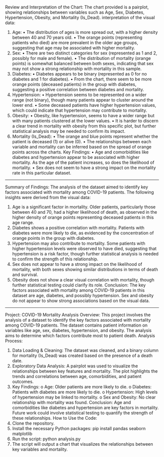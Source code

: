 Review and Interpretation of the Chart:
The chart provided is a pairplot, showing relationships between variables such as Age, Sex, Diabetes, Hypertension, Obesity, and Mortality (Is_Dead). interpretation of the visual data:
1. Age:
•	The distribution of ages is more spread out, with a higher density between 40 and 70 years old.
•	The orange points (representing patients who died) are more prevalent in the older age groups, suggesting that age may be associated with higher mortality.
2. Sex:
•	There are two distinct categories for sex (represented as 1 and 2, possibly for male and female).
•	The distribution of mortality (orange points) is somewhat balanced between both sexes, indicating that sex may not show a strong relationship with mortality in this sample.
3. Diabetes:
•	Diabetes appears to be binary (represented as 0 for no diabetes and 1 for diabetes).
•	From the chart, there seem to be more orange points (deceased patients) in the group with diabetes, suggesting a positive correlation between diabetes and mortality.
4. Hypertension:
•	Hypertension seems to be represented on a wider range (not binary), though many patients appear to cluster around the lower end.
•	Some deceased patients have higher hypertension values, which could indicate that hypertension may contribute to mortality.
5. Obesity:
•	Obesity, like hypertension, seems to have a wider range but with many patients clustered at the lower values.
•	It is harder to discern a clear trend in mortality with obesity from this specific plot, but further statistical analysis may be needed to confirm its impact.
6. Mortality (Is_Dead):
•	The orange and blue points represent whether the patient is deceased (1) or alive (0).
•	The relationships between each variable and mortality can be inferred based on the spread of orange points across the charts.
Key Findings:
•	Age and comorbidities like diabetes and hypertension appear to be associated with higher mortality. As the age of the patient increases, so does the likelihood of mortality.
•	Sex does not seem to have a strong impact on the mortality rate in this particular dataset.
________________________________________
Summary of Findings:
The analysis of the dataset aimed to identify key factors associated with mortality among COVID-19 patients. The following insights were derived from the visual data:
1.	Age is a significant factor in mortality. Older patients, particularly those between 40 and 70, had a higher likelihood of death, as observed in the higher density of orange points representing deceased patients in this age range.
2.	Diabetes shows a positive correlation with mortality. Patients with diabetes were more likely to die, as evidenced by the concentration of orange points in the group with diabetes.
3.	Hypertension may also contribute to mortality. Some patients with higher hypertension levels were observed to have died, suggesting that hypertension is a risk factor, though further statistical analysis is needed to confirm the strength of this relationship.
4.	Sex does not appear to have a strong impact on the likelihood of mortality, with both sexes showing similar distributions in terms of death and survival.
5.	Obesity does not show a clear visual correlation with mortality, though further statistical testing could clarify its role.
Conclusion:
The key factors associated with mortality among COVID-19 patients in this dataset are age, diabetes, and possibly hypertension. Sex and obesity do not appear to show strong associations based on the visual data.
________________________________________
Project: COVID-19 Mortality Analysis
Overview:
This project involves the analysis of a dataset to identify the key factors associated with mortality among COVID-19 patients. The dataset contains patient information on variables like age, sex, diabetes, hypertension, and obesity. The analysis aims to determine which factors contribute most to patient death.
Analysis Process:
1.	Data Loading & Cleaning:
The dataset was cleaned, and a binary column for mortality (Is_Dead) was created based on the presence of a death date.
2.	Exploratory Data Analysis:
A pairplot was used to visualize the relationships between key features and mortality. The plot highlights the trends and correlations between age, comorbidities, and patient outcomes.
3.	Key Findings:
o	Age: Older patients are more likely to die.
o	Diabetes: Patients with diabetes are more likely to die.
o	Hypertension: High levels of hypertension may be linked to mortality.
o	Sex and Obesity: No clear relationship with mortality was found.
Conclusion:
Age and comorbidities like diabetes and hypertension are key factors in mortality. Future work could involve statistical testing to quantify the strength of these relationships.
How to Use the Code:
1.	Clone the repository.
2.	Install the necessary Python packages:
pip install pandas seaborn matplotlib
3.	Run the script:
python analysis.py
4.	The script will output a chart that visualizes the relationships between key variables and mortality.


